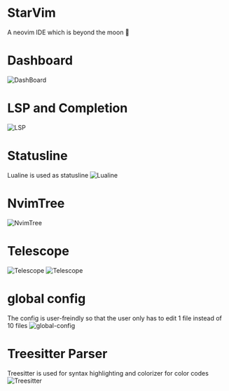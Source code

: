 # StarVim
A neovim IDE which is beyond the moon 🌚 

# Dashboard
![DashBoard](https://github.com/ashincoder/StarVim/blob/screenshots/dashboard.png)

# LSP and Completion
![LSP](https://github.com/ashincoder/StarVim/blob/screenshots/lua-compe.png)

# Statusline
Lualine is used as statusline
![Lualine](https://github.com/ashincoder/StarVim/blob/screenshots/lualine.png)

# NvimTree
![NvimTree](https://github.com/ashincoder/StarVim/blob/screenshots/nvim-tree.png)

# Telescope
![Telescope](https://github.com/ashincoder/StarVim/blob/screenshots/telescope.png)
![Telescope](https://github.com/ashincoder/StarVim/blob/screenshots/Telescope_mediafiles.png)

# global config
The config is user-freindly so that the user only has to edit 1 file instead of 10 files
![global-config](https://github.com/ashincoder/StarVim/blob/screenshots/global-config.png)

# Treesitter Parser
Treesitter is used for syntax highlighting and colorizer for color codes
![Treesitter](https://github.com/ashincoder/StarVim/blob/screenshots/treesitter-colorizer.png)
